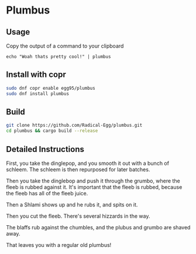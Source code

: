 # Plumbus


## Usage 

Copy the output of a command to your clipboard

```
echo "Woah thats pretty cool!" | plumbus
```

## Install with copr
```bash
sudo dnf copr enable egg95/plumbus
sudo dnf install plumbus
```

## Build
```bash
git clone https://github.com/Radical-Egg/plumbus.git
cd plumbus && cargo build --release
```

## Detailed Instructions

First, you take the dinglepop, and you smooth it out with a bunch of schleem. The schleem is then repurposed for later batches.

Then you take the dinglebop and push it through the grumbo, where the fleeb is rubbed against it. It's important that the fleeb is rubbed, because the fleeb has all of the fleeb juice.

Then a Shlami shows up and he rubs it, and spits on it.

Then you cut the fleeb. There's several hizzards in the way.

The blaffs rub against the chumbles, and the plubus and grumbo are shaved away.

That leaves you with a regular old plumbus!